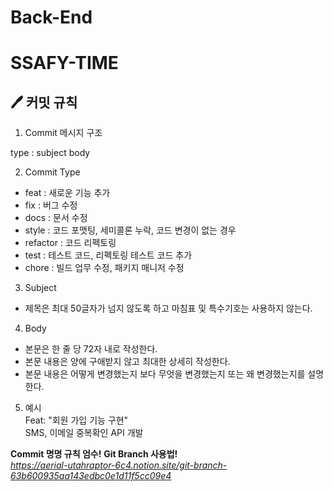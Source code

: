 # Back-End
# SSAFY-TIME

## 🖊 커밋 규칙
1. Commit 메시지 구조

 type : subject
 body 

2. Commit Type

- feat : 새로운 기능 추가
- fix : 버그 수정
- docs : 문서 수정
- style : 코드 포맷팅, 세미콜론 누락, 코드 변경이 없는 경우
- refactor : 코드 리펙토링
- test : 테스트 코드, 리펙토링 테스트 코드 추가
- chore : 빌드 업무 수정, 패키지 매니저 수정

3. Subject

- 제목은 최대 50글자가 넘지 않도록 하고 마침표 및 특수기호는 사용하지 않는다.

4. Body

- 본문은 한 줄 당 72자 내로 작성한다.
- 본문 내용은 양에 구애받지 않고 최대한 상세히 작성한다.
- 본문 내용은 어떻게 변경했는지 보다 무엇을 변경했는지 또는 왜 변경했는지를 설명한다.

5. 예시  
Feat: "회원 가입 기능 구현"  
SMS, 이메일 중복확인 API 개발

**Commit 명명 규칙 엄수!**
**Git Branch 사용법!**  
*https://aerial-utahraptor-6c4.notion.site/git-branch-63b600935aa143edbc0e1d11f5cc09e4*
